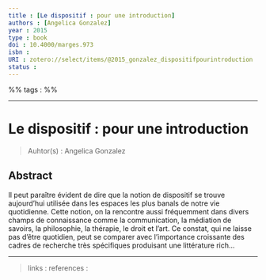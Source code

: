 ```yaml
---
title : [Le dispositif : pour une introduction]
authors : [Angelica Gonzalez]
year : 2015
type : book
doi : 10.4000/marges.973
isbn : 
URI : zotero://select/items/@2015_gonzalez_dispositifpourintroduction
status : 
---
```


%% tags :  %% 

---

Le dispositif : pour une introduction
===
> Auhtor(s) : Angelica Gonzalez

## Abstract
Il peut paraître évident de dire que la notion de dispositif se trouve aujourd’hui utilisée dans les espaces les plus banals de notre vie quotidienne. Cette notion, on la rencontre aussi fréquemment dans divers champs de connaissance comme la communication, la médiation de savoirs, la philosophie, la thérapie, le droit et l’art. Ce constat, qui ne laisse pas d’être quotidien, peut se comparer avec l’importance croissante des cadres de recherche très spécifiques produisant une littérature rich...



---
> links : 
> references : 

